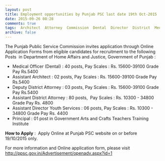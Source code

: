 ```yaml
---
layout: post
title: Employment opportunities by Punjab PSC last date 19th Oct-2015   
date: 2015-09-26 08:28
comments: true
tags:  Architect  Attorney  Commission  Dental  Director  District  Medical  Officer  Online  Principal  PSC  Punjab 
archive: false
---
```

The Punjab Public Service Commission invites application through Online  Application Forms from eligible candidates for recruitment to the following Posts  in Department of Home Affairs and Justice, Government of Punjab : 

- Medical Officer (Dental) : 40 posts, Pay Scales : Rs. 15600-39100 Grade Pay Rs.5400 
- Assistant Architect : 02 posts, Pay Scales : Rs. 15600-39100 Grade Pay Rs.5400 
- Deputy District Attorney : 03 posts, Pay Scales : Rs. 15600-39100 Grade Pay Rs.5400  
- Assistant District Attorney : 80 posts,  Pay Scales : Rs. 10300 - 34800 Grade Pay Rs. 4800 
- Assistant Director Youth Services : 06 posts, Pay Scales : Rs. 10300 - 34800 Grade Pay Rs. 4400 
- Principal : 01 post in Government Arts and Crafts Teachers Training Institute 

**How to Apply** :  Apply Online at Punjab PSC website on or before 19/10/2015 only.  


For more information and Online application form, please visit <http://ppsc.gov.in/Advertisement/openadv.aspx?id=1> 
